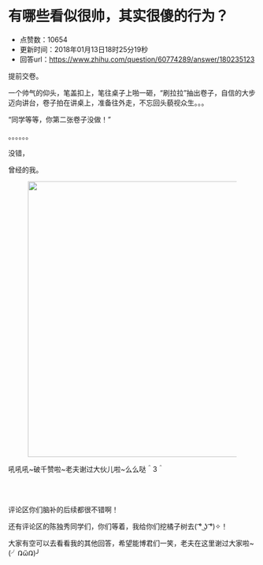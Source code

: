 # 有哪些看似很帅，其实很傻的行为？
- 点赞数：10654
- 更新时间：2018年01月13日18时25分19秒
- 回答url：https://www.zhihu.com/question/60774289/answer/180235123
<body>
 <p data-pid="Sw-KVZPA">提前交卷。</p>
 <p data-pid="oo3SYzOm">一个帅气的仰头，笔盖扣上，笔往桌子上啪一砸，“刷拉拉”抽出卷子，自信的大步迈向讲台，卷子拍在讲桌上，准备往外走，不忘回头藐视众生。。。</p>
 <p data-pid="MsNfpqqp">“同学等等，你第二张卷子没做！”</p>
 <p data-pid="6QU3ykwK">。。。。。。</p>
 <p data-pid="DEOtvDPb">没错，</p>
 <p data-pid="rqToGzH9">曾经的我。</p>
 <figure>
  <img src="https://pic1.zhimg.com/50/v2-28d744878f8db0d7bf3fbab1806938ba_720w.jpg?source=1940ef5c" data-rawwidth="559" data-rawheight="547" data-original-token="v2-28d744878f8db0d7bf3fbab1806938ba" class="origin_image zh-lightbox-thumb" width="559" data-original="https://picx.zhimg.com/v2-28d744878f8db0d7bf3fbab1806938ba_r.jpg?source=1940ef5c">
 </figure>
 <p data-pid="Oxobe6WS">吼吼吼~破千赞啦~老夫谢过大伙儿啦~么么哒＾3＾</p>
 <br>
 <br>
 <p data-pid="wpACHM1n">评论区你们脑补的后续都很不错啊！</p>
 <p data-pid="uElheZTo">还有评论区的陈独秀同学们，你们等着，我给你们挖橘子树去( ͡° ͜ʖ ͡°)✧！</p>
 <p data-pid="Bj5ssQrt">大家有空可以去看看我的其他回答，希望能博君们一笑，老夫在这里谢过大家啦~(╯ᕡὤᕡ)╯</p>
</body>
